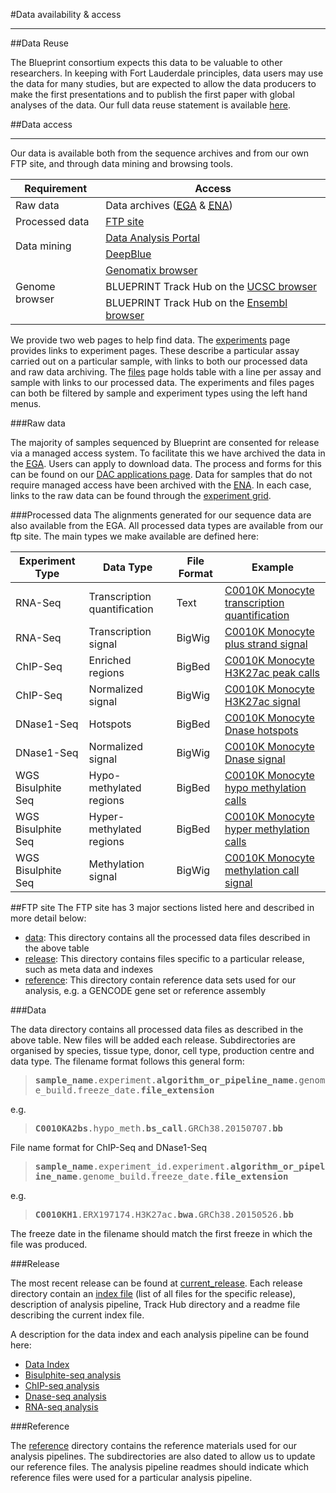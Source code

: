 #Data availability &amp; access
***

##Data Reuse

The Blueprint consortium expects this data to be valuable to other researchers. In keeping with Fort Lauderdale principles, data users may use the data for many studies, but are expected to allow the data producers to make the first presentations and to publish the first paper with global analyses of the data. Our full data reuse statement is available [here](#/md/data_reuse).

##Data access
***
Our data is available both from the sequence archives and from our own FTP site, and through data mining and browsing tools.

<div class="table-responsive">
<table summary="BLUEPRINT Data access summary" class="table table-striped">
	<thead>
		<tr>
			<th>Requirement</th>
			<th>Access</th>
		</tr>
	</thead>
	<tbody>
		<tr>
			<td>Raw data</td>
			<td>Data archives (<a href="https://www.ebi.ac.uk/ega/dacs/EGAC00001000135"><abbr title="European Genome-phenome Archive">EGA</abbr></a> &amp; <a href="https://www.ebi.ac.uk/ena"><abbr title="European Nucleotide Archive">ENA</abbr></a>)			
		</tr>
		<tr>
			<td>Processed data</td>
			<td><a href="ftp://ftp.ebi.ac.uk/pub/databases/blueprint">FTP site</a></td>
		</tr>
		<tr>
			<td rowspan="2">Data mining</td>
	        <td><a href="http://blueprint-dev.bioinfo.cnio.es/release_2016-08">Data Analysis Portal</a></td>
		</tr>
		<tr>
			<td><a href="http://deepblue.mpi-inf.mpg.de/">DeepBlue</a></td>
		</tr>
		<tr>
			<td rowspan="3">Genome browser</td>
			<td><a href="https://blueprint.genomatix.de">Genomatix browser</a></td>
		</tr>
		<tr>
			<td>BLUEPRINT Track Hub on the <a href="http://genome.ucsc.edu/cgi-bin/hgTracks?db=hg38&hubUrl=http://ftp.ebi.ac.uk/pub/databases/blueprint/releases/current_release/homo_sapiens/hub/hub.txt">UCSC browser</a> </td>
		</tr>
		<tr>
			<td>BLUEPRINT Track Hub on the <a href="http://ensembl.org/Homo_sapiens/Location/View?g=ENSG00000130544;contigviewbottom=url:http://ftp.ebi.ac.uk/pub/databases/blueprint/releases/current_release/homo_sapiens/hub/hub.txt;format=DATAHUB;menu=Blueprint%20data">Ensembl browser</a></td>
		</tr>
	</tbody>
</table>
</div>

We provide two web pages to help find data. The [experiments](#/experiments) page
provides links to experiment pages. These describe a particular assay
carried out on a particular sample, with links to both our processed
data and raw data archiving. The [files](#/files) page holds table with a line per
assay and sample with links to our processed data. The experiments and
files pages can both be filtered by sample and experiment types using the left
hand menus.



###Raw data

The majority of samples sequenced by Blueprint are consented for release via a managed access system. To facilitate this we have archived the data in the <a href="https://www.ebi.ac.uk/ega/dacs/EGAC00001000135"><abbr title="European Genome-phenome Archive">EGA</abbr></a>. Users can apply to download data. The process and forms for this can be found on our [DAC applications page](#/md/dac_applications). Data for samples that do not require managed access have been archived with the <a href="https://www.ebi.ac.uk/ena"><abbr title="European Nucleotide Archive">ENA</abbr></a>. In each case, links to the raw data can be found through the [experiment grid](#/experiments). 

###Processed data
The alignments generated for our sequence data are also available from the EGA. All processed data types are available from our ftp site. The main types we make available are defined here:

<div class="table-responsive">
<table summary="BLUEPRINT Data Types" class="table table-striped">
	<thead>
	  <tr>
	    <th>Experiment Type</th>
	    <th>Data Type</th>
	    <th>File Format</th>
	    <th>Example</th>
	  </tr>
	</thead>
	<tbody>
	  <tr>
	    <td>RNA-Seq</td>
	    <td>Transcription quantification</td>
	    <td>Text</td>
	    <td>
	      <a href="ftp://ftp.ebi.ac.uk/pub/databases/blueprint/data/homo_sapiens/GRCh38/Venous_blood/C0010K/CD14-positive_CD16-negative_classical_monocyte/RNA-Seq/MPIMG/C0010KB1.gene_quantification.rsem_grape2_crg.GRCh38.20150622.results">
	      C0010K Monocyte transcription quantification</a>
	    </td>
	  </tr>
	  <tr>
	    <td>RNA-Seq</td>
	    <td>Transcription signal</td>
	    <td>BigWig</td>
	    <td>
	      <a href="ftp://ftp.ebi.ac.uk/pub/databases/blueprint/data/homo_sapiens/GRCh38/Venous_blood/C0010K/CD14-positive_CD16-negative_classical_monocyte/RNA-Seq/MPIMG/C0010KB1.plusStrand.star_grape2_crg.GRCh38.20150815.bw">
	      C0010K Monocyte plus strand signal</a>
	    </td>
	  </tr>
	  <tr>
	    <td>ChIP-Seq</td>
	    <td>Enriched regions</td>
	    <td>BigBed</td>
	    <td>
	      <a href="ftp://ftp.ebi.ac.uk/pub/databases/blueprint/data/homo_sapiens/GRCh38/Venous_blood/C0010K/CD14-positive_CD16-negative_classical_monocyte/ChIP-Seq/NCMLS/C0010KH1.ERX197174.H3K27ac.bwa.GRCh38.20150526.bb">
	      C0010K Monocyte H3K27ac peak calls</a>
	    </td>
	  </tr>
	  <tr>
	    <td>ChIP-Seq</td>
	    <td>Normalized signal</td>
	    <td>BigWig</td>
	    <td>
	      <a href="ftp://ftp.ebi.ac.uk/pub/databases/blueprint/data/homo_sapiens/GRCh38/Venous_blood/C0010K/CD14-positive_CD16-negative_classical_monocyte/ChIP-Seq/NCMLS/C0010KH1.ERX197174.H3K27ac.bwa.GRCh38.20150528.bw">
	      C0010K Monocyte H3K27ac signal</a>
	    </td>
	  </tr>
	  <tr>
	    <td>DNase1-Seq</td>
	    <td>Hotspots</td>
	    <td>BigBed</td>
	    <td>
	      <a href="ftp://ftp.ebi.ac.uk/pub/databases/blueprint/data/homo_sapiens/GRCh38/Venous_blood/C0010K/CD14-positive_CD16-negative_classical_monocyte/DNase-Hypersensitivity/NCMLS/C0010K46.ERX197156.Dnase.GRCh38.hotspot.20150709.bb">
	      C0010K Monocyte Dnase hotspots</a>
	    </td>
	  </tr>
	  <tr>
	    <td>DNase1-Seq</td>
	    <td>Normalized signal</td>
	    <td>BigWig</td>
	    <td>
	      <a href="ftp://ftp.ebi.ac.uk/pub/databases/blueprint/data/homo_sapiens/GRCh38/Venous_blood/C0010K/CD14-positive_CD16-negative_classical_monocyte/DNase-Hypersensitivity/NCMLS/C0010K46.ERX197156.Dnase.bwa.GRCh38.20150529.bw">
	      C0010K Monocyte Dnase signal</a>
	    </td>
	  </tr>
	  <tr>
	    <td>
	      WGS Bisulphite Seq
	    </td>
	    <td>
	      Hypo-methylated regions
	    </td>
	    <td>BigBed</td>
	    <td>
	      <a href="ftp://ftp.ebi.ac.uk/pub/databases/blueprint/data/homo_sapiens/GRCh38/Venous_blood/C0010K/CD14-positive_CD16-negative_classical_monocyte/Bisulfite-Seq/CNAG/C0010KA2bs.hypo_meth.bs_call.GRCh38.20150707.bb">
	      C0010K Monocyte hypo methylation calls</a>
	    </td>
	  </tr>
	  <tr>
	    <td>
	      WGS Bisulphite Seq
	    </td>
	    <td>
	      Hyper-methylated regions
	    </td>
	    <td>BigBed</td>
	    <td>
	      <a href="ftp://ftp.ebi.ac.uk/pub/databases/blueprint/data/homo_sapiens/GRCh38/Venous_blood/C0010K/CD14-positive_CD16-negative_classical_monocyte/Bisulfite-Seq/CNAG/C0010KA2bs.hyper_meth.bs_call.GRCh38.20150707.bb">
	      C0010K Monocyte hyper methylation calls</a>
	    </td>
	  </tr>
	  <tr>
	    <td>
	      WGS Bisulphite Seq
	    </td>
	    <td>
	      Methylation signal
	    </td>
	    <td>BigWig</td>
	    <td>
	      <a href="ftp://ftp.ebi.ac.uk/pub/databases/blueprint/data/homo_sapiens/GRCh38/Venous_blood/C0010K/CD14-positive_CD16-negative_classical_monocyte/Bisulfite-Seq/CNAG/C0010KA2bs.CPG_methylation_calls.bs_call.GRCh38.20150707.bw">
	      C0010K Monocyte methylation call signal</a>
	    </td>
	  </tr>
	</tbody>
</table> 
</div>

<!--
###Secondary analysis

Secondary analysis results are made available as part of the data release cycle. The methods and how to access the results are listed on the [secondary analysis page](#/md/secondary_analysis). 
// -->

##FTP site
The FTP site has 3 major sections listed here and described in more detail below:

 * [data](ftp://ftp.ebi.ac.uk/pub/databases/blueprint/data/): This directory contains all the processed data files described in the above table
 * [release](ftp://ftp.ebi.ac.uk/pub/databases/blueprint/releases/): This directory contains files specific to a particular release, such as meta data and indexes
 * [reference](ftp://ftp.ebi.ac.uk/pub/databases/blueprint/reference/): This directory contain reference data sets used for our analysis, e.g. a GENCODE gene set or reference assembly

###Data

The data directory contains all processed data files as described in the above table. New files will be added each release. Subdirectories are organised by species, tissue type, donor, cell type, production centre and data type. The filename format follows this general form:

<blockquote>
	<tt><strong>sample_name</strong>.experiment.<strong>algorithm_or_pipeline_name</strong>.genome_build.freeze_date.<strong>file_extension</strong></tt>
</blockquote>

e.g.

<blockquote>
	<tt><strong>C0010KA2bs</strong>.hypo_meth.<strong>bs_call</strong>.GRCh38.20150707.<strong>bb</strong></tt>
</blockquote>


File name format for ChIP-Seq and DNase1-Seq

<blockquote>
	<tt><strong>sample_name</strong>.experiment_id.experiment.<strong>algorithm_or_pipeline_name</strong>.genome_build.freeze_date.<strong>file_extension</strong></tt>
</blockquote>

e.g.

<blockquote>
	<tt><strong>C0010KH1</strong>.ERX197174.H3K27ac.<strong>bwa</strong>.GRCh38.20150526.<strong>bb</strong></tt>
</blockquote>

The freeze date in the filename should match the first freeze in which the file was produced.

###Release

The most recent release can be found at [current_release](ftp://ftp.ebi.ac.uk/pub/databases/blueprint/releases/current_release). Each release directory contain an [index file](ftp://ftp.ebi.ac.uk/pub/databases/blueprint/data_index/homo_sapiens/data.index) (list of all files for the specific release), description of analysis pipeline, Track Hub directory and a readme file describing the current index file.

A description for the data index and each analysis pipeline can be found here:

 * [Data Index](ftp://ftp.ebi.ac.uk/pub/databases/blueprint/data_index/homo_sapiens/README.data.index)
 * [Bisulphite-seq analysis](ftp://ftp.ebi.ac.uk/pub/databases/blueprint/protocols/Analysis_protocols/README_bisulphite_analysis_CNAG)
 * [ChIP-seq analysis](ftp://ftp.ebi.ac.uk/pub/databases/blueprint/protocols/Analysis_protocols/README_chipseq_analysis_ebi)
 * [Dnase-seq analysis](ftp://ftp.ebi.ac.uk/pub/databases/blueprint/protocols/Analysis_protocols/README_dnaseseq_analysis_ebi)
 * [RNA-seq analysis](ftp://ftp.ebi.ac.uk/pub/databases/blueprint/protocols/Analysis_protocols/README_rnaseq_analysis_crg)
 
###Reference

The [reference](ftp://ftp.ebi.ac.uk/pub/databases/blueprint/reference/) directory contains the reference materials used for our analysis pipelines. The subdirectories are also dated to allow us to update our reference files. The analysis pipeline readmes should indicate which reference files were used for a particular analysis pipeline.
